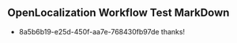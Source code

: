 ## OpenLocalization Workflow Test MarkDown
* 8a5b6b19-e25d-450f-aa7e-768430fb97de 
thanks!<!--HONumber=Mar16_HO3-->
